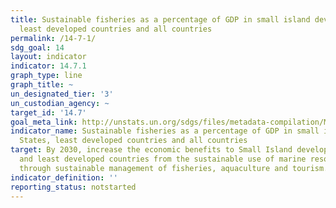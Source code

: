 ```yaml
---
title: Sustainable fisheries as a percentage of GDP in small island developing States,
  least developed countries and all countries
permalink: /14-7-1/
sdg_goal: 14
layout: indicator
indicator: 14.7.1
graph_type: line
graph_title: ~
un_designated_tier: '3'
un_custodian_agency: ~
target_id: '14.7'
goal_meta_link: http://unstats.un.org/sdgs/files/metadata-compilation/Metadata-Goal-14.pdf
indicator_name: Sustainable fisheries as a percentage of GDP in small island developing
  States, least developed countries and all countries
target: By 2030, increase the economic benefits to Small Island developing States
  and least developed countries from the sustainable use of marine resources, including
  through sustainable management of fisheries, aquaculture and tourism.
indicator_definition: ''
reporting_status: notstarted
---
```

